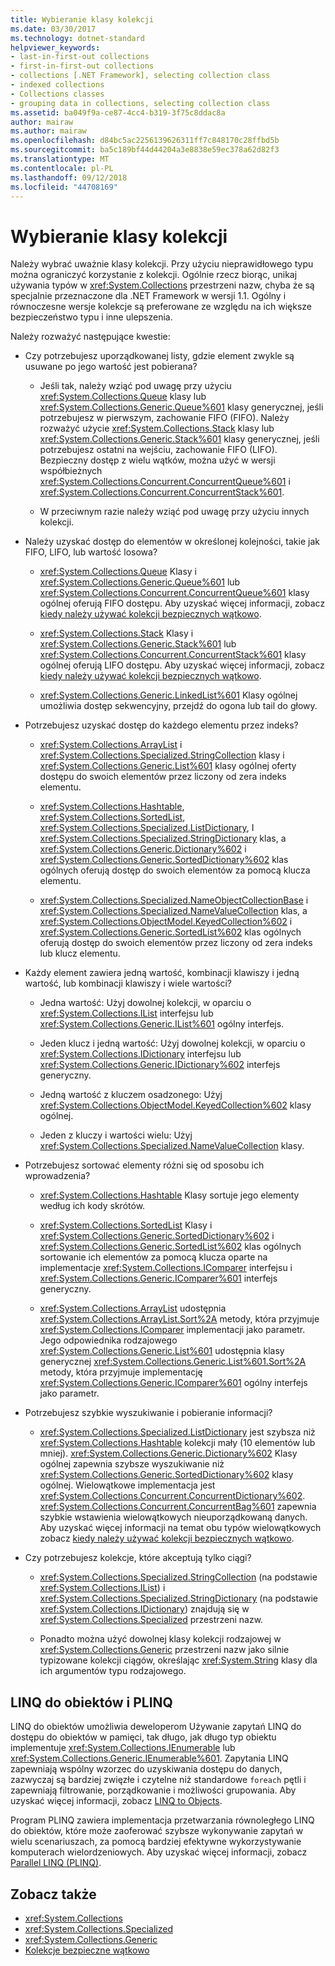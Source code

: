 ```yaml
---
title: Wybieranie klasy kolekcji
ms.date: 03/30/2017
ms.technology: dotnet-standard
helpviewer_keywords:
- last-in-first-out collections
- first-in-first-out collections
- collections [.NET Framework], selecting collection class
- indexed collections
- Collections classes
- grouping data in collections, selecting collection class
ms.assetid: ba049f9a-ce87-4cc4-b319-3f75c8ddac8a
author: mairaw
ms.author: mairaw
ms.openlocfilehash: d84bc5ac2256139626311ff7c848170c28ffbd5b
ms.sourcegitcommit: ba5c189bf44d44204a3e8838e59ec378a62d82f3
ms.translationtype: MT
ms.contentlocale: pl-PL
ms.lasthandoff: 09/12/2018
ms.locfileid: "44708169"
---
```

# <a name="selecting-a-collection-class"></a>Wybieranie klasy kolekcji
Należy wybrać uważnie klasy kolekcji. Przy użyciu nieprawidłowego typu można ograniczyć korzystanie z kolekcji. Ogólnie rzecz biorąc, unikaj używania typów w <xref:System.Collections> przestrzeni nazw, chyba że są specjalnie przeznaczone dla .NET Framework w wersji 1.1. Ogólny i równoczesne wersje kolekcje są preferowane ze względu na ich większe bezpieczeństwo typu i inne ulepszenia.  
  
 Należy rozważyć następujące kwestie:  
  
-   Czy potrzebujesz uporządkowanej listy, gdzie element zwykle są usuwane po jego wartość jest pobierana?  
  
    -   Jeśli tak, należy wziąć pod uwagę przy użyciu <xref:System.Collections.Queue> klasy lub <xref:System.Collections.Generic.Queue%601> klasy generycznej, jeśli potrzebujesz w pierwszym, zachowanie FIFO (FIFO). Należy rozważyć użycie <xref:System.Collections.Stack> klasy lub <xref:System.Collections.Generic.Stack%601> klasy generycznej, jeśli potrzebujesz ostatni na wejściu, zachowanie FIFO (LIFO). Bezpieczny dostęp z wielu wątków, można użyć w wersji współbieżnych <xref:System.Collections.Concurrent.ConcurrentQueue%601> i <xref:System.Collections.Concurrent.ConcurrentStack%601>.  
  
    -   W przeciwnym razie należy wziąć pod uwagę przy użyciu innych kolekcji.  
  
-   Należy uzyskać dostęp do elementów w określonej kolejności, takie jak FIFO, LIFO, lub wartość losowa?  
  
    -   <xref:System.Collections.Queue> Klasy i <xref:System.Collections.Generic.Queue%601> lub <xref:System.Collections.Concurrent.ConcurrentQueue%601> klasy ogólnej oferują FIFO dostępu. Aby uzyskać więcej informacji, zobacz [kiedy należy używać kolekcji bezpiecznych wątkowo](../../../docs/standard/collections/thread-safe/when-to-use-a-thread-safe-collection.md).  
  
    -   <xref:System.Collections.Stack> Klasy i <xref:System.Collections.Generic.Stack%601> lub <xref:System.Collections.Concurrent.ConcurrentStack%601> klasy ogólnej oferują LIFO dostępu. Aby uzyskać więcej informacji, zobacz [kiedy należy używać kolekcji bezpiecznych wątkowo](../../../docs/standard/collections/thread-safe/when-to-use-a-thread-safe-collection.md).  
  
    -   <xref:System.Collections.Generic.LinkedList%601> Klasy ogólnej umożliwia dostęp sekwencyjny, przejdź do ogona lub tail do głowy.  
  
-   Potrzebujesz uzyskać dostęp do każdego elementu przez indeks?  
  
    -   <xref:System.Collections.ArrayList> i <xref:System.Collections.Specialized.StringCollection> klasy i <xref:System.Collections.Generic.List%601> klasy ogólnej oferty dostępu do swoich elementów przez liczony od zera indeks elementu.  
  
    -   <xref:System.Collections.Hashtable>, <xref:System.Collections.SortedList>, <xref:System.Collections.Specialized.ListDictionary>, I <xref:System.Collections.Specialized.StringDictionary> klas, a <xref:System.Collections.Generic.Dictionary%602> i <xref:System.Collections.Generic.SortedDictionary%602> klas ogólnych oferują dostęp do swoich elementów za pomocą klucza elementu.  
  
    -   <xref:System.Collections.Specialized.NameObjectCollectionBase> i <xref:System.Collections.Specialized.NameValueCollection> klas, a <xref:System.Collections.ObjectModel.KeyedCollection%602> i <xref:System.Collections.Generic.SortedList%602> klas ogólnych oferują dostęp do swoich elementów przez liczony od zera indeks lub klucz elementu.  
  
-   Każdy element zawiera jedną wartość, kombinacji klawiszy i jedną wartość, lub kombinacji klawiszy i wiele wartości?  
  
    -   Jedna wartość: Użyj dowolnej kolekcji, w oparciu o <xref:System.Collections.IList> interfejsu lub <xref:System.Collections.Generic.IList%601> ogólny interfejs.  
  
    -   Jeden klucz i jedną wartość: Użyj dowolnej kolekcji, w oparciu o <xref:System.Collections.IDictionary> interfejsu lub <xref:System.Collections.Generic.IDictionary%602> interfejs generyczny.  
  
    -   Jedną wartość z kluczem osadzonego: Użyj <xref:System.Collections.ObjectModel.KeyedCollection%602> klasy ogólnej.  
  
    -   Jeden z kluczy i wartości wielu: Użyj <xref:System.Collections.Specialized.NameValueCollection> klasy.  
  
-   Potrzebujesz sortować elementy różni się od sposobu ich wprowadzenia?  
  
    -   <xref:System.Collections.Hashtable> Klasy sortuje jego elementy według ich kody skrótów.  
  
    -   <xref:System.Collections.SortedList> Klasy i <xref:System.Collections.Generic.SortedDictionary%602> i <xref:System.Collections.Generic.SortedList%602> klas ogólnych sortowanie ich elementów za pomocą klucza oparte na implementacje <xref:System.Collections.IComparer> interfejsu i <xref:System.Collections.Generic.IComparer%601> interfejs generyczny.  
  
    -   <xref:System.Collections.ArrayList> udostępnia <xref:System.Collections.ArrayList.Sort%2A> metody, która przyjmuje <xref:System.Collections.IComparer> implementacji jako parametr. Jego odpowiednika rodzajowego <xref:System.Collections.Generic.List%601> udostępnia klasy generycznej <xref:System.Collections.Generic.List%601.Sort%2A> metody, która przyjmuje implementację <xref:System.Collections.Generic.IComparer%601> ogólny interfejs jako parametr.  
  
-   Potrzebujesz szybkie wyszukiwanie i pobieranie informacji?  
  
    -   <xref:System.Collections.Specialized.ListDictionary> jest szybsza niż <xref:System.Collections.Hashtable> kolekcji mały (10 elementów lub mniej). <xref:System.Collections.Generic.Dictionary%602> Klasy ogólnej zapewnia szybsze wyszukiwanie niż <xref:System.Collections.Generic.SortedDictionary%602> klasy ogólnej. Wielowątkowe implementacja jest <xref:System.Collections.Concurrent.ConcurrentDictionary%602>. <xref:System.Collections.Concurrent.ConcurrentBag%601> zapewnia szybkie wstawienia wielowątkowych nieuporządkowaną danych. Aby uzyskać więcej informacji na temat obu typów wielowątkowych zobacz [kiedy należy używać kolekcji bezpiecznych wątkowo](../../../docs/standard/collections/thread-safe/when-to-use-a-thread-safe-collection.md).  
  
-   Czy potrzebujesz kolekcje, które akceptują tylko ciągi?  
  
    -   <xref:System.Collections.Specialized.StringCollection> (na podstawie <xref:System.Collections.IList>) i <xref:System.Collections.Specialized.StringDictionary> (na podstawie <xref:System.Collections.IDictionary>) znajdują się w <xref:System.Collections.Specialized> przestrzeni nazw.  
  
    -   Ponadto można użyć dowolnej klasy kolekcji rodzajowej w <xref:System.Collections.Generic> przestrzeni nazw jako silnie typizowane kolekcji ciągów, określając <xref:System.String> klasy dla ich argumentów typu rodzajowego.  
  
## <a name="linq-to-objects-and-plinq"></a>LINQ do obiektów i PLINQ  
 LINQ do obiektów umożliwia deweloperom Używanie zapytań LINQ do dostępu do obiektów w pamięci, tak długo, jak długo typ obiektu implementuje <xref:System.Collections.IEnumerable> lub <xref:System.Collections.Generic.IEnumerable%601>. Zapytania LINQ zapewniają wspólny wzorzec do uzyskiwania dostępu do danych, zazwyczaj są bardziej zwięzłe i czytelne niż standardowe `foreach` pętli i zapewniają filtrowanie, porządkowanie i możliwości grupowania. Aby uzyskać więcej informacji, zobacz [LINQ to Objects](https://msdn.microsoft.com/library/73cafe73-37cf-46e7-bfa7-97c7eea7ced9).  
  
 Program PLINQ zawiera implementacja przetwarzania równoległego LINQ do obiektów, które może zaoferować szybsze wykonywanie zapytań w wielu scenariuszach, za pomocą bardziej efektywne wykorzystywanie komputerach wielordzeniowych. Aby uzyskać więcej informacji, zobacz [Parallel LINQ (PLINQ)](../../../docs/standard/parallel-programming/parallel-linq-plinq.md).  
  
## <a name="see-also"></a>Zobacz także

- <xref:System.Collections>  
- <xref:System.Collections.Specialized>  
- <xref:System.Collections.Generic>  
- [Kolekcje bezpieczne wątkowo](../../../docs/standard/collections/thread-safe/index.md)
